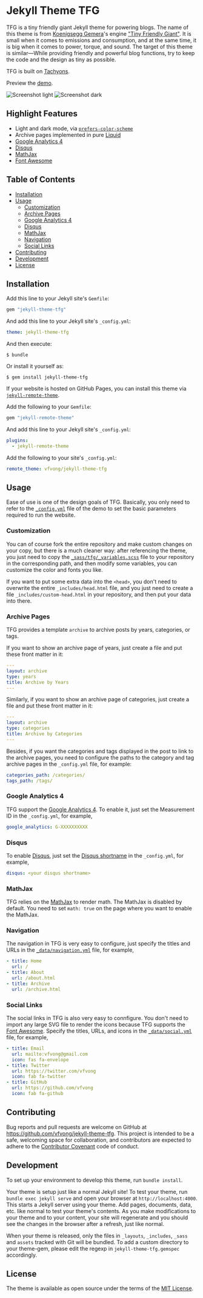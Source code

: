 # Jekyll Theme TFG <!-- omit in toc -->

TFG is a tiny friendly giant Jekyll theme for powering blogs. The name of this theme is from [Koenigsegg Gemera](https://www.koenigsegg.com/gemera/)'s engine ["Tiny Friendly Giant"](https://www.koenigsegg.com/gemera/tiny-friendly-giant-engine/). It is small when it comes to emissions and consumption, and at the same time, it is big when it comes to power, torque, and sound. The target of this theme is similar—While providing friendly and powerful blog functions, try to keep the code and the design as tiny as possible.

TFG is built on [Tachyons](https://tachyons.io/).

Preview the [demo](http://vfvong.blog/jekyll-theme-tfg/).

![Screenshot light](screenshot-light.png)
![Screenshot dark](screenshot-dark.png)

## Highlight Features <!-- omit in toc -->

- Light and dark mode, via [`prefers-color-scheme`](https://web.dev/prefers-color-scheme/)
- Archive pages implemented in pure [Liquid](https://shopify.github.io/liquid/)
- [Google Analytics 4](https://analytics.google.com/analytics/web/)
- [Disqus](https://disqus.com/)
- [MathJax](https://www.mathjax.org/)
- [Font Awesome](https://fontawesome.com/)

## Table of Contents <!-- omit in toc -->

- [Installation](#installation)
- [Usage](#usage)
  - [Customization](#customization)
  - [Archive Pages](#archive-pages)
  - [Google Analytics 4](#google-analytics-4)
  - [Disqus](#disqus)
  - [MathJax](#mathjax)
  - [Navigation](#navigation)
  - [Social Links](#social-links)
- [Contributing](#contributing)
- [Development](#development)
- [License](#license)

## Installation

Add this line to your Jekyll site's `Gemfile`:

```ruby
gem "jekyll-theme-tfg"
```

And add this line to your Jekyll site's `_config.yml`:

```yaml
theme: jekyll-theme-tfg
```

And then execute:

    $ bundle

Or install it yourself as:

    $ gem install jekyll-theme-tfg

If your website is hosted on GitHub Pages, you can install this theme via [`jekyll-remote-theme`](https://github.com/benbalter/jekyll-remote-theme).

Add the following to your `Gemfile`:

```ruby
gem "jekyll-remote-theme"
```

And add this line to your Jekyll site's `_config.yml`:

```yml
plugins:
  - jekyll-remote-theme
```

Add the following to your site's `_config.yml`:

```yml
remote_theme: vfvong/jekyll-theme-tfg
```

## Usage

Ease of use is one of the design goals of TFG. Basically, you only need to refer to the [`_config.yml`](https://github.com/vfvong/jekyll-theme-tfg/blob/gh-pages/_config.yml) file of the demo to set the basic parameters required to run the website.

### Customization

You can of course fork the entire repository and make custom changes on your copy, but there is a much cleaner way: after referencing the theme, you just need to copy the [`_sass/tfg/_variables.scss`](https://github.com/vfvong/jekyll-theme-tfg/blob/main/_sass/tfg/_variables.scss) file to your repository in the corresponding path, and then modify some variables, you can customize the color and fonts you like.

If you want to put some extra data into the `<head>`, you don't need to overwrite the entire `_includes/head.html` file, and you just need to create a file `_includes/custom-head.html` in your repository, and then put your data into there.

### Archive Pages

TFG provides a template `archive` to archive posts by years, categories, or tags.

If you want to show an archive page of years, just create a file and put these front matter in it:

```yml
---
layout: archive
type: years
title: Archive by Years
---
```

Similarly, if you want to show an archive page of categories, just create a file and put these front matter in it:

```yml
---
layout: archive
type: categories
title: Archive by Categories
---
```

Besides, if you want the categories and tags displayed in the post to link to the archive pages, you need to configure the paths to the category and tag archive pages in the `_config.yml` file, for example:

```yml
categories_path: /categories/
tags_path: /tags/
```

### Google Analytics 4

TFG support the [Google Analytics 4](https://support.google.com/analytics/answer/10089681). To enable it, just set the Measurement ID in the `_config.yml`, for example,

```yml
google_analytics: G-XXXXXXXXXX
```

### Disqus

To enable [Disqus](https://disqus.com/), just set the [Disqus shortname](https://help.disqus.com/en/articles/1717111-what-s-a-shortname) in the `_config.yml`, for example,

```yml
disqus: <your disqus shortname>
```

### MathJax

TFG relies on the [MathJax](https://www.mathjax.org/) to render math. The MathJax is disabled by default. You need to set `math: true` on the page where you want to enable the MathJax.

### Navigation

The navigation in TFG is very easy to configure, just specify the titles and URLs in the [`_data/navigation.yml`](https://github.com/vfvong/jekyll-theme-tfg/blob/gh-pages/_data/navigation.yml) file, for example,

```yml
- title: Home
  url: /
- title: About
  url: /about.html
- title: Archive
  url: /archive.html
```

### Social Links

The social links in TFG is also very easy to connfigure. You don't need to import any large SVG file to render the icons because TFG supports the [Font Awesome](https://fontawesome.com/). Specify the titles, URLs, and icons in the [`_data/social.yml`](https://github.com/vfvong/jekyll-theme-tfg/blob/gh-pages/_data/social.yml) file, for example,

```yml
- title: Email
  url: mailto:vfvong@gmail.com
  icon: fas fa-envelope
- title: Twitter
  url: https://twitter.com/vfvong
  icon: fab fa-twitter
- title: GitHub
  url: https://github.com/vfvong
  icon: fab fa-github
```

## Contributing

Bug reports and pull requests are welcome on GitHub at https://github.com/vfvong/jekyll-theme-tfg. This project is intended to be a safe, welcoming space for collaboration, and contributors are expected to adhere to the [Contributor Covenant](http://contributor-covenant.org) code of conduct.

## Development

To set up your environment to develop this theme, run `bundle install`.

Your theme is setup just like a normal Jekyll site! To test your theme, run `bundle exec jekyll serve` and open your browser at `http://localhost:4000`. This starts a Jekyll server using your theme. Add pages, documents, data, etc. like normal to test your theme's contents. As you make modifications to your theme and to your content, your site will regenerate and you should see the changes in the browser after a refresh, just like normal.

When your theme is released, only the files in `_layouts`, `_includes`, `_sass` and `assets` tracked with Git will be bundled.
To add a custom directory to your theme-gem, please edit the regexp in `jekyll-theme-tfg.gemspec` accordingly.

## License

The theme is available as open source under the terms of the [MIT License](https://opensource.org/licenses/MIT).
